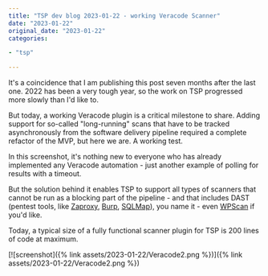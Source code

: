 ```yaml
---
title: "TSP dev blog 2023-01-22 - working Veracode Scanner"
date: "2023-01-22"
original_date: "2023-01-22"
categories:

- "tsp"

---
```


It's a coincidence that I am publishing this post seven months after the last one. 2022 has been a very tough year, so
the work on TSP progressed more slowly than I'd like to.

But today, a working Veracode plugin is a critical milestone to share.
Adding support for so-called "long-running" scans that have to be tracked asynchronously from the software delivery
pipeline required a complete refactor of the MVP, but here we are. A working test.

In this screenshot, it's nothing new to everyone who has already implemented any Veracode automation - just another
example of polling for results with a timeout.

But the solution behind it enables TSP to support all types of scanners that cannot be run as a blocking part of the
pipeline - and that includes DAST (pentest tools,
like [Zaproxy](https://www.zaproxy.org/), [Burp](https://portswigger.net/burp), [SQLMap](https://sqlmap.org/)), you name
it - even [WPScan](https://wpscan.com/) if you'd like.

Today, a typical size of a fully functional scanner plugin for TSP is 200 lines of code at maximum.

[![screenshot]({% link assets/2023-01-22/Veracode2.png %})]({% link assets/2023-01-22/Veracode2.png %})
